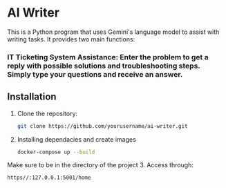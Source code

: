 # AI Writer

This is a Python program that uses Gemini's language model to assist with writing tasks. It provides two main functions:

### IT Ticketing System Assistance: Enter the problem to get a reply with possible solutions and troubleshooting steps. Simply type your questions and receive an answer.

## Installation

1. Clone the repository:

   ```bash
   git clone https://github.com/yourusername/ai-writer.git
   ```

2. Installing dependacies and create images

   ```bash
   docker-compose up --build
   ```
Make sure to be in the directory of the project
3. Access through:
   ```bash
   https//:127.0.0.1:5001/home
   ```
 